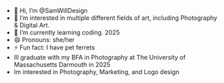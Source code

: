 - 👋 Hi, I’m @SamWillDesign
- 👀 I’m interested in multiple different fields of art, including Photography & Digital Art.
- 🌱 I’m currently learning coding. 2025
- 😄 Pronouns: she/her
- ⚡ Fun fact: I have pet ferrets
- Ill graduate with my BFA in Photography at The University of Massachusetts Darmouth in 2025
- Im interested in Photography, Marketing, and Logo design

<!---
SamWillDesign/SamWillDesign is a ✨ special ✨ repository because its `README.md` (this file) appears on your GitHub profile.
You can click the Preview link to take a look at your changes.
--->

